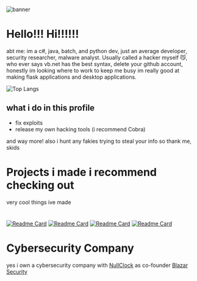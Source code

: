 ![banner](https://i.pinimg.com/originals/0f/c5/7c/0fc57c690ae25c8687562de40b673cd2.gif)
# Hello!!! Hi!!!!!!
abt me: im a c#, java, batch, and python dev,
just an average developer,
security researcher, malware analyst. Usually called a hacker myself 😼, who ever says vb.net has the best syntax, delete your github account,
honestly im looking where to work to keep me busy im really good at making flask applications and desktop applications.

![Top Langs](https://github-readme-stats.vercel.app/api/top-langs/?username=v1s0or&exclude_repo=DanderSpritz-Source,Cobalt,Lost-in-Translation,Soprano,njRAT-Source,Luna-Stealer,stuxnet&langs_count=12&layout=donut&theme=dark)
## what i do in this profile
- fix exploits
- release my own hacking tools (i recommend Cobra)

and way more!
also i hunt any fakies trying to steal your info 
so thank me, skids

# Projects i made i recommend checking out
very cool things ive made
#
[![Readme Card](https://github-readme-stats.vercel.app/api/pin/?username=v1s0or&repo=Lotus&theme=dark)]()
[![Readme Card](https://github-readme-stats.vercel.app/api/pin/?username=v1s0or&repo=Nebula&theme=dark)]()
[![Readme Card](https://github-readme-stats.vercel.app/api/pin/?username=v1s0or&repo=Cobra&theme=dark)]()
[![Readme Card](https://github-readme-stats.vercel.app/api/pin/?username=v1s0or&repo=AternalJaguar&theme=dark)]()
# Cybersecurity Company 
yes i own a cybersecurity company with [NullClock](https://github.com/NullClock) as co-founder [Blazar Security](https://github.com/Blazar-Security)
